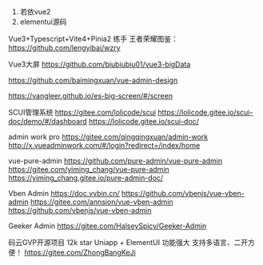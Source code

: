 1. 若依vue2
2. elementui源码


Vue3+Typescript+Vite4+Pinia2 练手
王者荣耀图鉴：https://github.com/lengyibai/wzry


Vue3大屏
https://github.com/biubiubiu01/vue3-bigData


https://github.com/baimingxuan/vue-admin-design


https://vangleer.github.io/es-big-screen/#/screen

SCUI管理系统
https://gitee.com/lolicode/scui
https://lolicode.gitee.io/scui-doc/demo/#/dashboard
https://lolicode.gitee.io/scui-doc/



admin work pro
https://gitee.com/qingqingxuan/admin-work
http://x.vueadminwork.com/#/login?redirect=/index/home


vue-pure-admin
https://github.com/pure-admin/vue-pure-admin
https://gitee.com/yiming_chang/vue-pure-admin
https://yiming_chang.gitee.io/pure-admin-doc/



Vben Admin
https://doc.vvbin.cn/
https://github.com/vbenjs/vue-vben-admin
https://gitee.com/annsion/vue-vben-admin
https://github.com/vbenjs/vue-vben-admin


Geeker Admin
https://gitee.com/HalseySpicy/Geeker-Admin


码云GVP开源项目 12k star Uniapp + ElementUI 功能强大 支持多语言、二开方便！
https://gitee.com/ZhongBangKeJi